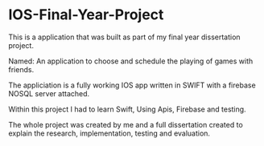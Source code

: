 # IOS-Final-Year-Project

This is a application that was built as part of my final year dissertation project.  

Named: An application to choose and schedule the playing of 
games with friends.

The appliciation is a fully working IOS app written in SWIFT with a firebase NOSQL server attached.

Within this project I had to learn Swift, Using Apis, Firebase and testing. 

The whole project was created by me and a full dissertation created to explain the research, implementation, testing and evaluation.
